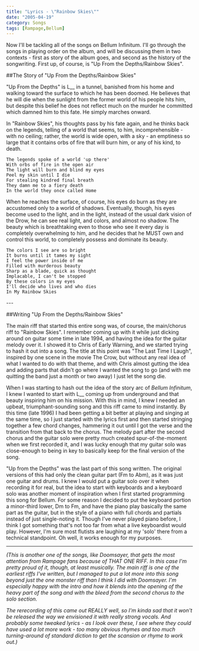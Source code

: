 ```yaml
---
title: "Lyrics - \"Rainbow Skies\""
date: "2005-04-19"
category: Songs
tags: [Rampage,Bellum]
---
```


Now I'll be tackling all of the songs on Bellum Infinitum. I'll go through the songs in playing order on the album, and will be discussing them in two contexts - first as story of the album goes, and second as the history of the songwriting. First up, of course, is "Up From the Depths/Rainbow Skies". 

##The Story of "Up From the Depths/Rainbow Skies"

"Up From the Depths" is L\_\_ in a tunnel, banished from his home and walking toward the surface to which he has been doomed. He believes that he will die when the sunlight from the former world of his people hits him, but despite this belief he does not reflect much on the murder he committed which damned him to this fate. He simply marches onward.

In "Rainbow Skies", his thoughts pass by his fate again, and he thinks back on the legends, telling of a world that seems, to him, incomprehensible - with no ceiling; rather, the world is wide open, with a sky - an emptiness so large that it contains orbs of fire that will burn him, or any of his kind, to death.

```
The legends spoke of a world 'up there'
With orbs of fire in the open air
The light will burn and blind my eyes
Peel my skin until I die
For stealing kindred final breath
They damn me to a fiery death
In the world they once called Home
```

When he reaches the surface, of course, his eyes do burn as they are accustomed only to a world of shadows. Eventually, though, his eyes become used to the light, and in the light, instead of the usual dark vision of the Drow, he can see real light, and colors, and almost no shadow. The beauty which is breathtaking even to those who see it every day is completely overwhelming to him, and he decides that he MUST own and control this world, to completely possess and dominate its beauty.

```
The colors I see are so bright
It burns until it tames my sight
I feel the power inside of me
Filled with murderous beauty
Sharp as a blade, quick as thought
Implacable, I can't be stopped
By these colors in my eyes
I'll decide who lives and who dies
In My Rainbow Skies
```

\-\-\-

##Writing "Up From the Depths/Rainbow Skies"

The main riff that started this entire song was, of course, the main/chorus riff to "Rainbow Skies". I remember coming up with it while just dicking around on guitar some time in late 1994, and having the idea for the guitar melody over it. I showed it to Chris of Early Warning, and we started trying to hash it out into a song. The title at this point was "The Last Time I Laugh", inspired by one scene in the movie The Crow, but without any real idea of what I wanted to do with that theme, and with Chris almost gutting the idea and adding parts that didn't go where I wanted the song to go (and with me quitting the band just a month or two away) I just let the song die.

When I was starting to hash out the idea of the story arc of *Bellum Infinitum*, I knew I wanted to start with L\_\_ coming up from underground and that beauty inspiring him on his mission. With this in mind, I knew I needed an upbeat, triumphant-sounding song and this riff came to mind instantly. By this time (late 1996) I had been getting a bit better at playing and singing at the same time, so I just started with the lyrics first and then started stringing together a few chord changes, hammering it out until I got the verse and the transition from that back to the chorus. The melody part after the second chorus and the guitar solo were pretty much created spur-of-the-moment when we first recorded it, and I was lucky enough that my guitar solo was close-enough to being in key to basically keep for the final version of the song.

"Up from the Depths" was the last part of this song written. The original versions of this had only the clean guitar part (Fm to Abm), as it was just one guitar and drums. I knew I would put a guitar solo over it when recording it for real, but the idea to start with keyboards and a keyboard solo was another moment of inspiration when I first started programming this song for Bellum. For some reason I decided to put the keyboard portion a minor-third lower, Dm to Fm, and have the piano play basically the same part as the guitar, but in the style of a piano with full chords and partials instead of just single-noting it. Though I've never played piano before, I think I got something that's not too far from what a live keyboardist would play. However, I'm sure most flutists are laughing at my 'solo' there from a technical standpoint. Oh well, it works enough for my purposes.

***

*(This is another one of the songs, like Doomsayer, that gets the most attention from Rampage fans because of THAT ONE RIFF. In this case I'm pretty proud of it, though, at least musically. The main riff is one of the earliest riffs I've written, but I managed to put a lot more into this song beyond just the one monster riff than I think I did with Doomsayer. I'm especially happy with the intro and how it blends into the opening of the heavy part of the song and with the bleed from the second chorus to the solo section.*

*The rerecording of this came out REALLY well, so I'm kinda sad that it won't be released the way we envisioned it with really strong vocals. And probably some tweaked lyrics - as I look over these, I see where they could have used a lot more work - too many obvious rhymes and too much turning-around of standard diction to get the scansion or rhyme to work out.)*
